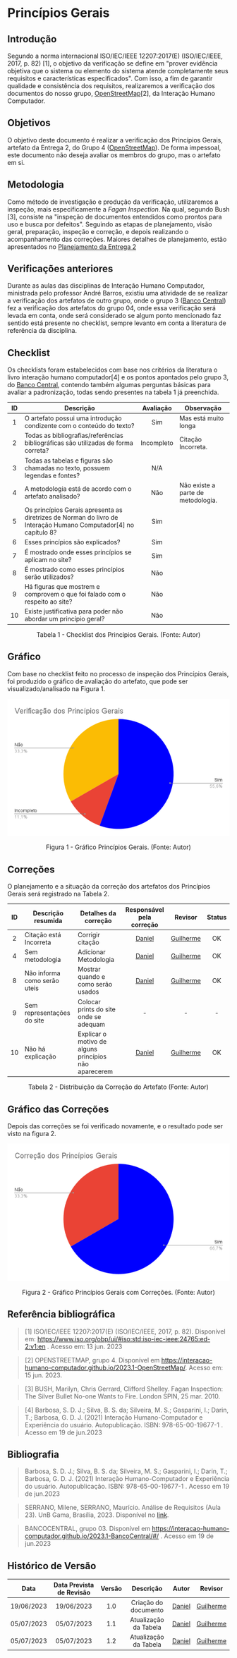 # Princípios Gerais

## Introdução
Segundo a norma internacional ISO/IEC/IEEE 12207:2017(E) (ISO/IEC/IEEE, 2017, p. 82) [1], o objetivo da verificação se define em "prover evidência objetiva que o sistema ou elemento do sistema atende completamente seus requisitos e características especificados". Com isso, a fim de garantir qualidade e consistência dos requisitos, realizaremos a verificação dos documentos do nosso grupo, [OpenStreetMap](https://interacao-humano-computador.github.io/2023.1-OpenStreetMap/)[2], da Interação Humano Computador.

## Objetivos
O objetivo deste documento é realizar a verificação dos Princípios Gerais, artefato da Entrega 2, do Grupo 4 ([OpenStreetMap](https://requisitos-de-software.github.io/2023.1-Caesb/)). De forma impessoal, este documento não deseja avaliar os membros do grupo, mas o artefato em si.

## Metodologia
Como método de investigação e produção da verificação, utilizaremos a inspeção, mais especificamente a _Fagan Inspection_. Na qual, segundo Bush [3], consiste na "inspeção de documentos entendidos como prontos para uso e busca por defeitos". Seguindo as etapas de planejamento, visão geral, preparação, inspeção e correção, e depois realizando o acompanhamento das correções. Maiores detalhes de planejamento, estão apresentados no [Planejamento da Entrega 2](0planejamento.md)

## Verificações anteriores
Durante as aulas das disciplinas de Interação Humano Computador, ministrada pelo professor André Barros, existiu uma atividade de se realizar a verificação dos artefatos de outro grupo, onde o grupo 3 ([Banco Central](https://interacao-humano-computador.github.io/2023.1-BancoCentral/#/)) fez a verificação dos artefatos do grupo 04, onde essa verificação será levada em conta, onde será considerado se algum ponto mencionado faz sentido está presente no checklist, sempre levanto em conta a literatura de referência da disciplina.

## Checklist
Os checklists foram estabelecidos com base nos critérios da literatura o livro interação humano computador[4] e os pontos apontados pelo grupo 3, do [Banco Central](https://interacao-humano-computador.github.io/2023.1-BancoCentral/#/), contendo também algumas perguntas básicas para avaliar a padronização, todas sendo presentes na tabela 1 já preenchida.

<center>

| ID| Descrição | Avaliação | Observação |
|:-:|---|:-:|---|
| 1 | O artefato possui uma introdução condizente com o conteúdo do texto? | Sim | Mas está muito longa |
| 2 | Todas as bibliografias/referências bibliográficas são utilizadas de forma correta? | Incompleto | Citação Incorreta. |
| 3 | Todas as tabelas e figuras são chamadas no texto, possuem legendas e fontes? | N/A ||
| 4 | A metodologia está de acordo com o artefato analisado? | Não | Não existe a parte de metodologia. |
| 5 | Os princípios Gerais apresenta as diretrizes de Norman do livro de Interação Humano Computador[4] no capítulo 8? | Sim ||
| 6 | Esses princípios são explicados? | Sim ||
| 7 | É mostrado onde esses princípios se aplicam no site? | Sim ||
| 8 | É mostrado como esses princípios serão utilizados? | Não ||
| 9 | Há figuras que mostrem e comprovem o que foi falado com o respeito ao site? | Não ||
| 10 | Existe justificativa para poder não abordar um princípio geral? | Não ||

<p>Tabela 1 - Checklist dos Princípios Gerais. (Fonte: Autor)</p>

</center>

## Gráfico
Com base no checklist feito no processo de inspeção dos Princípios Gerais, foi produzido o gráfico de avaliação do artefato, que pode ser visualizado/analisado na Figura 1.

<center>

![](../assets/img/grafico_principios.png)

Figura 1 - Gráfico Princípios Gerais. (Fonte: Autor)

</center>

## Correções
O planejamento e a situação da correção dos artefatos dos Princípios Gerais será registrado na Tabela 2.

<center>

| ID | Descrição resumida| Detalhes da correção| Responsável pela correção | Revisor | Status |
|:--:|------|------|:---------:|:---:|:--:|
| 2 | Citação está Incorreta | Corrigir citação | [Daniel](https://github.com/daniel-de-sousa) | [Guilherme](https://github.com/guilhermekishimoto) | OK |
| 4 | Sem metodologia | Adicionar Metodologia | [Daniel](https://github.com/daniel-de-sousa) | [Guilherme](https://github.com/guilhermekishimoto) | OK |
| 8 | Não informa como serão uteis | Mostrar quando e como serão usados | [Daniel](https://github.com/daniel-de-sousa) | [Guilherme](https://github.com/guilhermekishimoto) | OK |
| 9 | Sem representações do site | Colocar prints do site onde se adequam | - | - | - |
| 10 | Não há explicação | Explicar o motivo de alguns princípios não aparecerem | [Daniel](https://github.com/daniel-de-sousa) | [Guilherme](https://github.com/guilhermekishimoto) | OK |


<p>Tabela 2 - Distribuição da Correção do Artefato (Fonte: Autor)</p>
</center>


## Gráfico das Correções
Depois das correções se foi verificado novamente, e o resultado pode ser visto na figura 2.

<center>

![](../assets/img/grafico_principios_correcao.png)

<p>Figura 2 - Gráfico Princípios Gerais com Correções. (Fonte: Autor)</p>

</center>

## Referência bibliográfica

> [1] ISO/IEC/IEEE 12207:2017(E) (ISO/IEC/IEEE, 2017, p. 82). Disponível em: https://www.iso.org/obp/ui/#iso:std:iso-iec-ieee:24765:ed-2:v1:en . Acesso em: 13 jun. 2023

> [2] OPENSTREETMAP, grupo 4. Disponível em https://interacao-humano-computador.github.io/2023.1-OpenStreetMap/. Acesso em: 15 jun. 2023.

> [3] BUSH, Marilyn, Chris Gerrard, Clifford Shelley. Fagan Inspection: The Silver Bullet No-one Wants to Fire. London SPIN, 25 mar. 2010.

> [4] Barbosa, S. D. J.; Silva, B. S. da; Silveira, M. S.; Gasparini, I.; Darin, T.; Barbosa, G. D. J. (2021) Interação Humano-Computador e Experiência do usuário. Autopublicação. ISBN: 978-65-00-19677-1 . Acesso em 19 de jun.2023


## Bibliografia

> Barbosa, S. D. J.; Silva, B. S. da; Silveira, M. S.; Gasparini, I.; Darin, T.; Barbosa, G. D. J. (2021) Interação Humano-Computador e Experiência do usuário. Autopublicação. ISBN: 978-65-00-19677-1 . Acesso em 19 de jun.2023

> SERRANO, Milene, SERRANO, Maurício. Análise de Requisitos (Aula 23). UnB Gama, Brasília, 2023. Disponível no [link](../assets/referencias/Requisitos%20-%20Aula%20023.pdf).

> BANCOCENTRAL, grupo 03. Disponível em https://interacao-humano-computador.github.io/2023.1-BancoCentral/#/ . Acesso em 19 de jun.2023


## Histórico de Versão
|    Data    | Data Prevista de Revisão | Versão |      Descrição       |                                 Autor                                  |               Revisor               |
| :--------: | :----------------------: | :----: | :------------------: | :--------------------------------------------------------------------: | :---------------------------------: |
| 19/06/2023 |        19/06/2023        |  1.0   | Criação do documento |  [Daniel](https://github.com/daniel-de-sousa) | [Guilherme](https://github.com/guilhermekishimoto)  |
| 05/07/2023 |        05/07/2023        |  1.1   | Atualização da Tabela |  [Daniel](https://github.com/daniel-de-sousa) | [Guilherme](https://github.com/guilhermekishimoto)  |
| 05/07/2023 |        05/07/2023        |  1.2   | Atualização da Tabela |  [Daniel](https://github.com/daniel-de-sousa) | [Guilherme](https://github.com/guilhermekishimoto)  |